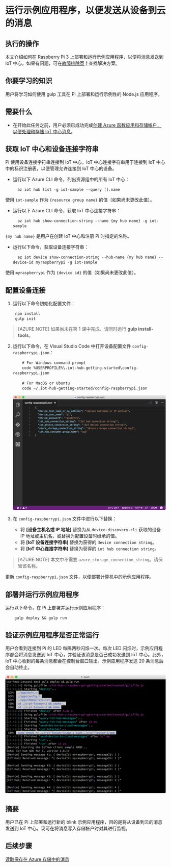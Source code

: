 <properties
    pageTitle="运行示例应用程序，以便发送从设备到云的消息 | Azure"
    description="将示例应用程序部署到 Raspberry Pi 3 并运行，以便将消息发送到 IoT 中心并使 LED 闪烁。"
    services="iot-hub"
    documentationcenter=""
    author="shizn"
    manager="timtl"
    tags=""
    keywords="闪烁 led 云 pi, 云中的 led 闪烁" />
<tags
    ms.assetid="e38df29f-f77f-435f-9add-46814297564f"
    ms.service="iot-hub"
    ms.devlang="c"
    ms.topic="article"
    ms.tgt_pltfrm="na"
    ms.workload="na"
    ms.date="11/28/2016"
    wacn.date="01/06/2017"
    ms.author="xshi" />  


# 运行示例应用程序，以便发送从设备到云的消息
## 执行的操作
本文介绍如何在 Raspberry Pi 3 上部署和运行示例应用程序，以便将消息发送到 IoT 中心。如果有问题，可在[故障排除页](/documentation/articles/iot-hub-raspberry-pi-kit-c-troubleshooting/)上查找解决方案。

## 你要学习的知识
用户将学习如何使用 gulp 工具在 Pi 上部署和运行示例性的 Node.js 应用程序。

## 需要什么
* 在开始此任务之前，用户必须已成功完成[创建 Azure 函数应用和存储帐户，以便处理和存储 IoT 中心消息](/documentation/articles/iot-hub-raspberry-pi-kit-c-lesson3-deploy-resource-manager-template/)。

## 获取 IoT 中心和设备连接字符串
Pi 使用设备连接字符串连接到 IoT 中心。IoT 中心连接字符串用于连接到 IoT 中心中的标识注册表，以便管理允许连接到 IoT 中心的设备。

* 运行以下 Azure CLI 命令，列出资源组中的所有 IoT 中心：


    	az iot hub list -g iot-sample --query [].name


使用 `iot-sample` 作为 `{resource group name}` 的值（如果尚未更改此值）。

* 运行以下 Azure CLI 命令，获取 IoT 中心连接字符串：


    	az iot hub show-connection-string --name {my hub name} -g iot-sample


`{my hub name}` 是用户在创建 IoT 中心和注册 Pi 时指定的名称。

* 运行以下命令，获取设备连接字符串：


    	az iot device show-connection-string --hub-name {my hub name} --device-id myraspberrypi -g iot-sample


使用 `myraspberrypi` 作为 `{device id}` 的值（如果尚未更改此值）。

## 配置设备连接
1. 运行以下命令初始化配置文件：
   
   
    	npm install
    	gulp init
   

> [AZURE.NOTE]
如果尚未在第 1 课中完成，请同时运行 **gulp install-tools**。

2. 运行以下命令，在 Visual Studio Code 中打开设备配置文件 `config-raspberrypi.json`：
   
   
		   # For Windows command prompt
		   code %USERPROFILE%\.iot-hub-getting-started\config-raspberrypi.json
   
		   # For MacOS or Ubuntu
		   code ~/.iot-hub-getting-started/config-raspberrypi.json
   
   
   ![config.json](./media/iot-hub-raspberry-pi-lessons/lesson3/config.png)  

3. 在 `config-raspberrypi.json` 文件中进行以下替换：
   
   * 将 **[设备主机名或 IP 地址]** 替换为从 `device-discovery-cli` 获取的设备 IP 地址或主机名，或替换为配置设备时继承的值。
   * 将 **[IoT 设备连接字符串]** 替换为获得的 `device connection string`。
   * 将 **[IoT 中心连接字符串]** 替换为获得的 `iot hub connection string`。

> [AZURE.NOTE]
本文中不需要 `azure_storage_connection_string`。请保留该名称。

更新 `config-raspberrypi.json` 文件，以便部署计算机中的示例应用程序。

## 部署并运行示例应用程序
运行以下命令，在 Pi 上部署并运行示例应用程序：


    	gulp deploy && gulp run


## 验证示例应用程序是否正常运行
用户会看到连接到 Pi 的 LED 每隔两秒闪烁一次。每次 LED 闪烁时，示例应用程序都会将消息发送到 IoT 中心，并验证该消息是否已成功发送到 IoT 中心。此外，IoT 中心收到的每条消息都会在控制台窗口输出。示例应用程序发送 20 条消息后会自动终止。

![包含已发送和已接收消息的示例应用程序](./media/iot-hub-raspberry-pi-lessons/lesson3/gulp_run_c.png)  


## 摘要
用户已在 Pi 上部署和运行新的 blink 示例应用程序，目的是将从设备到云的消息发送到 IoT 中心。现可在将消息写入存储帐户时对其进行监视。

## 后续步骤
[读取保存在 Azure 存储中的消息](/documentation/articles/iot-hub-raspberry-pi-kit-c-lesson3-read-table-storage/)

<!---HONumber=Mooncake_0103_2017-->
